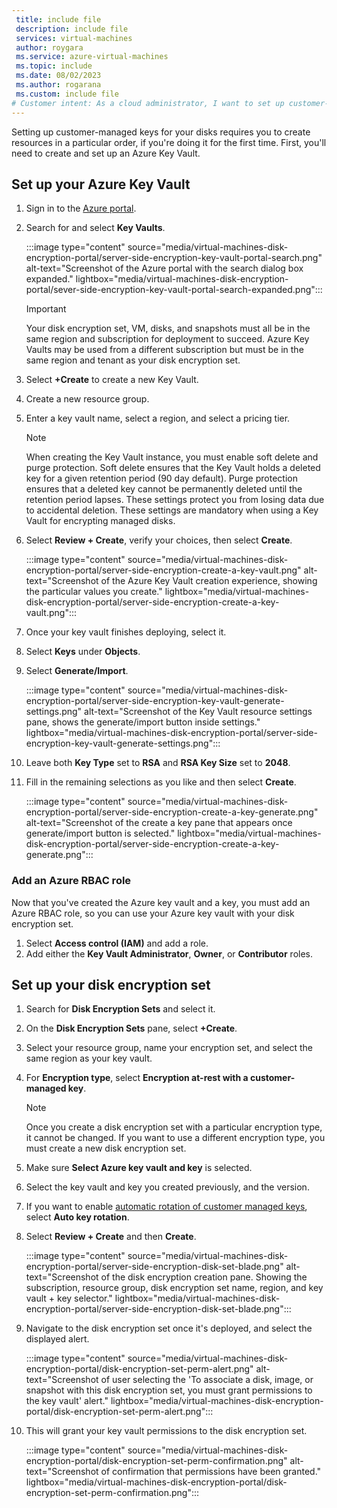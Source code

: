 ```yaml
---
 title: include file
 description: include file
 services: virtual-machines
 author: roygara
 ms.service: azure-virtual-machines
 ms.topic: include
 ms.date: 08/02/2023
 ms.author: rogarana
 ms.custom: include file
# Customer intent: As a cloud administrator, I want to set up customer-managed keys for my disk encryption, so that I can enhance the security of my data in compliance with organizational policies.
---
```

Setting up customer-managed keys for your disks requires you to create resources in a particular order, if you're doing it for the first time. First, you'll need to create and set up an Azure Key Vault.

## Set up your Azure Key Vault

1. Sign in to the [Azure portal](https://portal.azure.com).
1. Search for and select **Key Vaults**.

    :::image type="content" source="media/virtual-machines-disk-encryption-portal/server-side-encryption-key-vault-portal-search.png" alt-text="Screenshot of the Azure portal with the search dialog box expanded." lightbox="media/virtual-machines-disk-encryption-portal/sever-side-encryption-key-vault-portal-search-expanded.png":::

    > [!IMPORTANT]
    > Your disk encryption set, VM, disks, and snapshots must all be in the same region and subscription for deployment to succeed. Azure Key Vaults may be used from a different subscription but must be in the same region and tenant as your disk encryption set.

1. Select **+Create** to create a new Key Vault.
1. Create a new resource group.
1. Enter a key vault name, select a region, and select a pricing tier.

    > [!NOTE]
    > When creating the Key Vault instance, you must enable soft delete and purge protection. Soft delete ensures that the Key Vault holds a deleted key for a given retention period (90 day default). Purge protection ensures that a deleted key cannot be permanently deleted until the retention period lapses. These settings protect you from losing data due to accidental deletion. These settings are mandatory when using a Key Vault for encrypting managed disks.

1. Select **Review + Create**, verify your choices, then select **Create**.

    :::image type="content" source="media/virtual-machines-disk-encryption-portal/server-side-encryption-create-a-key-vault.png" alt-text="Screenshot of the Azure Key Vault creation experience, showing the particular values you create." lightbox="media/virtual-machines-disk-encryption-portal/server-side-encryption-create-a-key-vault.png":::

1. Once your key vault finishes deploying, select it.
1. Select **Keys** under **Objects**.
1. Select **Generate/Import**.

    :::image type="content" source="media/virtual-machines-disk-encryption-portal/server-side-encryption-key-vault-generate-settings.png" alt-text="Screenshot of the Key Vault resource settings pane, shows the generate/import button inside settings." lightbox="media/virtual-machines-disk-encryption-portal/server-side-encryption-key-vault-generate-settings.png":::

1. Leave both **Key Type** set to **RSA** and **RSA Key Size** set to **2048**.
1. Fill in the remaining selections as you like and then select **Create**.

    :::image type="content" source="media/virtual-machines-disk-encryption-portal/server-side-encryption-create-a-key-generate.png" alt-text="Screenshot of the create a key pane that appears once generate/import button is selected." lightbox="media/virtual-machines-disk-encryption-portal/server-side-encryption-create-a-key-generate.png":::

### Add an Azure RBAC role

Now that you've created the Azure key vault and a key, you must add an Azure RBAC role, so you can use your Azure key vault with your disk encryption set.

1. Select **Access control (IAM)** and add a role.
1. Add either the **Key Vault Administrator**, **Owner**, or **Contributor** roles.

## Set up your disk encryption set

1. Search for **Disk Encryption Sets** and select it.
1. On the **Disk Encryption Sets** pane, select **+Create**.
1. Select your resource group, name your encryption set, and select the same region as your key vault.
1. For **Encryption type**, select **Encryption at-rest with a customer-managed key**.

    > [!NOTE]
    > Once you create a disk encryption set with a particular encryption type, it cannot be changed. If you want to use a different encryption type, you must create a new disk encryption set.

1. Make sure **Select Azure key vault and key** is selected.
1. Select the key vault and key you created previously, and the version.
1. If you want to enable [automatic rotation of customer managed keys](/azure/virtual-machines/disk-encryption#automatic-key-rotation-of-customer-managed-keys), select **Auto key rotation**.
1. Select **Review + Create** and then **Create**.

    :::image type="content" source="media/virtual-machines-disk-encryption-portal/server-side-encryption-disk-set-blade.png" alt-text="Screenshot of the disk encryption creation pane. Showing the subscription, resource group, disk encryption set name, region, and key vault + key selector." lightbox="media/virtual-machines-disk-encryption-portal/server-side-encryption-disk-set-blade.png":::

1. Navigate to the disk encryption set once it's deployed, and select the displayed alert.

    :::image type="content" source="media/virtual-machines-disk-encryption-portal/disk-encryption-set-perm-alert.png" alt-text="Screenshot of user selecting the 'To associate a disk, image, or snapshot with this disk encryption set, you must grant permissions to the key vault' alert." lightbox="media/virtual-machines-disk-encryption-portal/disk-encryption-set-perm-alert.png":::

1. This will grant your key vault permissions to the disk encryption set.

    :::image type="content" source="media/virtual-machines-disk-encryption-portal/disk-encryption-set-perm-confirmation.png" alt-text="Screenshot of confirmation that permissions have been granted." lightbox="media/virtual-machines-disk-encryption-portal/disk-encryption-set-perm-confirmation.png":::
